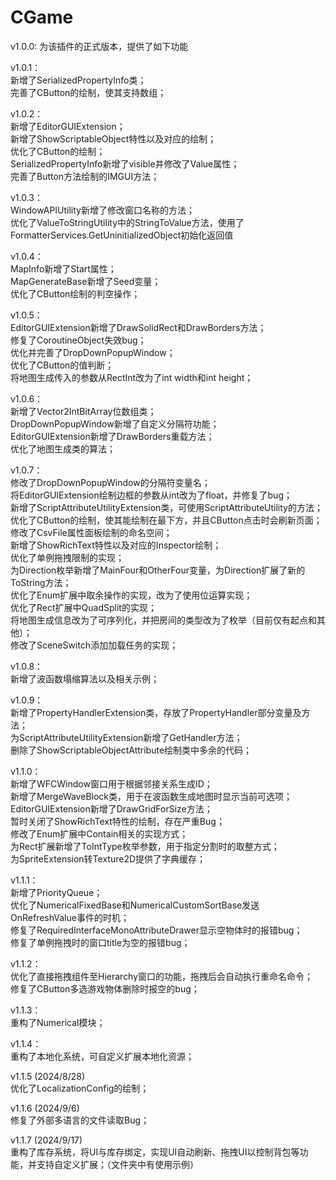 # CGame
v1.0.0: 为该插件的正式版本，提供了如下功能

v1.0.1：\
新增了SerializedPropertyInfo类；\
完善了CButton的绘制，使其支持数组；

v1.0.2：\
新增了EditorGUIExtension；\
新增了ShowScriptableObject特性以及对应的绘制；\
优化了CButton的绘制；\
SerializedPropertyInfo新增了visible并修改了Value属性；\
完善了Button方法绘制的IMGUI方法；

v1.0.3：\
WindowAPIUtility新增了修改窗口名称的方法；\
优化了ValueToStringUtility中的StringToValue方法，使用了FormatterServices.GetUninitializedObject初始化返回值

v1.0.4：\
MapInfo新增了Start属性；\
MapGenerateBase新增了Seed变量；\
优化了CButton绘制的判空操作；

v1.0.5：\
EditorGUIExtension新增了DrawSolidRect和DrawBorders方法；\
修复了CoroutineObject失效bug；\
优化并完善了DropDownPopupWindow；\
优化了CButton的值判断；\
将地图生成传入的参数从RectInt改为了int width和int height；

v1.0.6：\
新增了Vector2IntBitArray位数组类；\
DropDownPopupWindow新增了自定义分隔符功能；\
EditorGUIExtension新增了DrawBorders重载方法；\
优化了地图生成类的算法；

v1.0.7：\
修改了DropDownPopupWindow的分隔符变量名；\
将EditorGUIExtension绘制边框的参数从int改为了float，并修复了bug；\
新增了ScriptAttributeUtilityExtension类，可使用ScriptAttributeUtility的方法；\
优化了CButton的绘制，使其能绘制在最下方，并且CButton点击时会刷新页面；\
修改了CsvFile属性面板绘制的命名空间；\
新增了ShowRichText特性以及对应的Inspector绘制；\
优化了单例拖拽限制的实现；\
为Direction枚举新增了MainFour和OtherFour变量，为Direction扩展了新的ToString方法；\
优化了Enum扩展中取余操作的实现，改为了使用位运算实现；\
优化了Rect扩展中QuadSplit的实现；\
将地图生成信息改为了可序列化，并把房间的类型改为了枚举（目前仅有起点和其他）；\
修改了SceneSwitch添加加载任务的实现；

v1.0.8：\
新增了波函数塌缩算法以及相关示例；

v1.0.9：\
新增了PropertyHandlerExtension类，存放了PropertyHandler部分变量及方法；\
为ScriptAttributeUtilityExtension新增了GetHandler方法；\
删除了ShowScriptableObjectAttribute绘制类中多余的代码；

v1.1.0：\
新增了WFCWindow窗口用于根据邻接关系生成ID；\
新增了MergeWaveBlock类，用于在波函数生成地图时显示当前可选项；\
EditorGUIExtension新增了DrawGridForSize方法；\
暂时关闭了ShowRichText特性的绘制，存在严重Bug；\
修改了Enum扩展中Contain相关的实现方式；\
为Rect扩展新增了ToIntType枚举参数，用于指定分割时的取整方式；\
为SpriteExtension转Texture2D提供了字典缓存；

v1.1.1：\
新增了PriorityQueue；\
优化了NumericalFixedBase和NumericalCustomSortBase发送OnRefreshValue事件的时机；\
修复了RequiredInterfaceMonoAttributeDrawer显示空物体时的报错bug；\
修复了单例拖拽时的窗口title为空的报错bug；

v1.1.2：\
优化了直接拖拽组件至Hierarchy窗口的功能，拖拽后会自动执行重命名命令；\
修复了CButton多选游戏物体删除时报空的bug；

v1.1.3：\
重构了Numerical模块；

v1.1.4：\
重构了本地化系统，可自定义扩展本地化资源；

v1.1.5 (2024/8/28)\
优化了LocalizationConfig的绘制；

v1.1.6 (2024/9/6)\
修复了外部多语言的文件读取Bug；

v1.1.7 (2024/9/17)\
重构了库存系统，将UI与库存绑定，实现UI自动刷新、拖拽UI以控制背包等功能，并支持自定义扩展；（文件夹中有使用示例）
